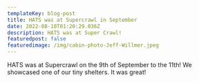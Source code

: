 ```yaml
---
templateKey: blog-post
title: HATS was at Supercrawl in September
date: 2022-08-10T01:20:29.036Z
description: HATS was at Super Crawl!
featuredpost: false
featuredimage: /img/cabin-photo-Jeff-Willmer.jpeg
---
```

HATS was at Supercrawl on the 9th of September to the 11th! We showcased one of our tiny shelters. It was great!

![]()
